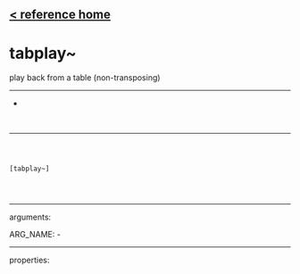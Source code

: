 [< reference home](index.html)
---

# tabplay~


play back from a table (non-transposing)

---

-
<br>


---


```



[tabplay~]


            
```

---
arguments:

ARG_NAME: -<br>

---
properties:


